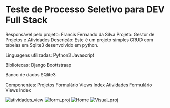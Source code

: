 # Teste de Processo Seletivo para DEV Full Stack
Responsável pelo projeto: Francis Fernando da Silva
Projeto: Gestor de Projetos e Atividades
Descrição: Este é um projeto simples CRUD com tabelas em Sqlite3 desenvolvido em python.

Linguagens utilizadas:
  Python3
  Javascript
  
Bibliotecas:
  Django
  Boottstraap
  
Banco de dados
  SQlite3


Componentes:
  Projetos
    Formulário
    Views
    Index
  Atividades
    Formulário
    Views
    Index
  
  ![atividades_view](https://user-images.githubusercontent.com/79426199/126374543-703209dc-387e-48b4-a1a3-3f5cd506f706.png)
![form_proj](https://user-images.githubusercontent.com/79426199/126374547-18f289d1-23ff-4da3-9a61-0667a738b779.png)
![Home](https://user-images.githubusercontent.com/79426199/126374549-7f56050a-65be-4719-993b-7733f0b4addd.png)
![Visual_proj](https://user-images.githubusercontent.com/79426199/126374555-68ba5e00-2ab6-4d40-b4ce-600d3ecc0b6a.png)

